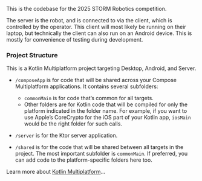 This is the codebase for the 2025 STORM Robotics competition.

The server is the robot, and is connected to via the client, which is controlled by the operator.
This client will most likely be running on their laptop, but technically the client can also run on
an Android device. This is mostly for convenience of testing during development.

### Project Structure

This is a Kotlin Multiplatform project targeting Desktop, Android, and Server.

* `/composeApp` is for code that will be shared across your Compose Multiplatform applications.
  It contains several subfolders:
    - `commonMain` is for code that’s common for all targets.
    - Other folders are for Kotlin code that will be compiled for only the platform indicated in the
      folder name.
      For example, if you want to use Apple’s CoreCrypto for the iOS part of your Kotlin app,
      `iosMain` would be the right folder for such calls.

* `/server` is for the Ktor server application.

* `/shared` is for the code that will be shared between all targets in the project.
  The most important subfolder is `commonMain`. If preferred, you can add code to the
  platform-specific folders here too.

Learn more
about [Kotlin Multiplatform](https://www.jetbrains.com/help/kotlin-multiplatform-dev/get-started.html)…